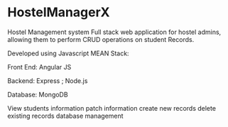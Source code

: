 # HostelManagerX
Hostel Management system
Full stack web application for hostel admins, allowing them to perform CRUD operations on student Records.

Developed using Javascript MEAN Stack:

Front End: Angular JS

Backend: Express ; Node.js

Database: MongoDB

View students information
patch information
create new records
delete existing records
database management
